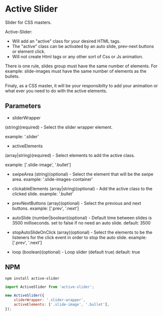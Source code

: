 # Active Slider
Slider for CSS masters.

Active-Slider:
- Will add an "active" class  for your desired HTML tags.
- The "active" class can be activated by an auto slide, prev-next buttons or element click.
- Will not create Html tags or any other sort of Css or Js animation.

There is one rule, slides group must have the same number of elements.
For example: slide-images must have the same number of elements as the bullets.

Finaly, as a CSS master, it will be your responsibilty to add your animation or what ever you need to do with the active elements.

## Parameters
- sliderWrapper

(string)(required) - Select the slider wrapper element.

example: '.slider'
    
- activeElements

(array|string)(required) - Select elements to add the active class.

example: ['.slide-image', '.bullet']
    
- swipeArea
(string)(optional) - Select the element that will be the swipe area.
example: '.slide-images-container'

- clickableElements
(array|string)(optional) -  Add the active class to the clicked slide.
example: '.bullet'

- prevNextButtons
(array)(optional) - Select the previous and next buttons.
example: ['.prev', '.next']

- autoSlide
(number|boolean)(optional)  - Default time between slides is 3500 milliseconds. set to false if no need an auto slide.
default: 3500

- stopAutoSlideOnClick
(array)(optional) - Select the elements to be the listeners for the click event in order to stop the auto slide.
example: ['.prev', '.next']

- loop
(boolean)(optional) - Loop slider (default true)
default: true

## NPM

```
npm install active-slider
```

```javascript
import ActiveSlider from 'active-slider';

new ActiveSlider({
    sliderWrapper: '.slider-wrapper', 
    activeElements: ['.slide-image', '.bullet'],
}); 

```
